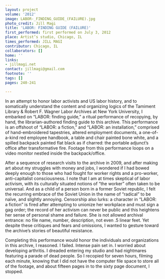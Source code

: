 ```yaml
---
layout: project
volume: '2012'
image: LABOR-_FINDING_GUIDE_(FAILURE).jpg
photo_credit: Jill Magi
title: 'LABOR: FINDING GUIDE (FAILURE)'
first_performed: first performed on July 3, 2012
place: Artist’s studio, Chicago, IL
times_performed: JILL MAGI
contributor: Chicago, IL
collaborators: []
home: ''
links:
- jillmagi.net
contact: jillmagi@gmail.com
footnote: ''
tags: []
pages: 240-241

---
```


In an attempt to honor labor activists and US labor history, and to somatically understand the content and organizing logics of the Tamiment Library & Robert F. Wagner Labor Archives at New York University, I embarked on “LABOR: finding guide,” a ritual performance of recopying, by hand, the librarian-authored finding guide to this archive. This performance is an offshoot of “LABOR: a fiction,” and “LABOR: an installation,” comprised of hand-embroidered tapestries, altered employment documents, a one-of-a-kind red employee handbook, a table and chair painted bone white, and a spilled backpack painted flat black as if charred: the portable adjunct’s office after transformative fire. Footage from this performance loops on a video monitor nestled inside the backpack/office.

After a sequence of research visits to the archive in 2009, and after making art about my struggles with money and jobs, I wondered if I had bowed deeply enough to those who had fought for worker rights and a pro-worker, anti-capitalist consciousness. I note that I am at times skeptical of labor activism, with its culturally situated notions of “the worker” often taken to be universal. And as a child of a person born in a former Soviet republic, I felt the recurring embrace of the Soviet Union in the name of “radical” to be naïve, and slightly annoying. Censorship also lurks: a character in “LABOR: a fiction” is fired after attempting to unionize her workplace and must sign a gag order; the record of her activism can never be public and this heightens her sense of personal shame and failure. She is not allowed archival entrance: no file name, number, description, not even .5 linear feet. Yet despite these critiques and fears and omissions, I wanted to gesture toward the archive’s stories of beautiful resistance.

Completing this performance would honor the individuals and organizations in this archive, I reasoned. I failed. Intense pain set in. I worried about developing arthritis. I dreaded entering my studio and had nightmares featuring a parade of dead people. So I recopied for seven hours, filming each minute, knowing that I did not have the computer file space to store all of the footage, and about fifteen pages in to the sixty page document, I stopped.

